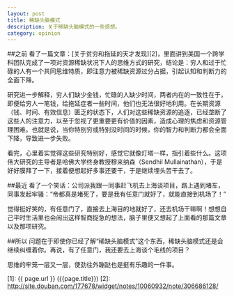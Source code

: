```yaml
---
layout: post
title: 稀缺头脑模式
description: 关于稀缺头脑模式的一些感想。
category: opinion
---
```

##之前
看了一篇文章：[关于贫穷和拖延的天才发现][2]，里面讲到美国一个跨学科团队完成了一项对资源稀缺状况下人的思维方式的研究，结论是：穷人和过于忙碌的人有一个共同思维特质，即注意力被稀缺资源过分占据，引起认知和判断力的全面下降。

研究进一步解释，穷人们缺少金钱，忙碌的人缺少时间，两者内在的一致性在于，即便给穷人一笔钱，给拖延症者一些时间，他们也无法很好地利用。在长期资源（钱、时间、有效信息）匮乏的状态下，人们对这些稀缺资源的追逐，已经垄断了这些人的注意力，以至于忽视了更重要更有价值的因素，造成心理的焦虑和资源管理困难。也就是说，当你特别穷或特别没时间的时候，你的智力和判断力都会全面下降，导致进一步失败。

看完，心里着实觉得这些研究特别好，感觉它就像灯塔一样，指引着些什么。这项伟大研究的主导者是哈佛大学终身教授穆来纳森（Sendhil Mullainathan），于是好好膜拜了一下，接着便想起好多事还要干，于是继续埋头苦干去了。

##最近
看了一个笑话：公司派我跟一同事赶飞机去上海谈项目，路上遇到堵车，同事发起牢骚：“帝都真是堵死了，要是我有任意门就好了，就能直接到机场了！”

觉得挺好笑的，有任意门了，直接去上海目的地就好了，还去机场干嘛啊！想想自己平时生活里也会闹出这样智商捉急的想法，脑子里便又想起了上面看的那篇文章以及那项研究。

##所以
问题在于即使你已经了解“稀缺头脑模式”这个东西，稀缺头脑模式还是会继续纠缠着你。再说，有了任意门，我还要去上海谈个毛线的项目？

思维的牢笼一层又一层，使劲往外蹦跶也是挺有乐趣的一件事。



[SamirChen]: http://samirchen.com "SamirChen"
[1]: {{ page.url }} ({{page.title}})
[2]: http://site.douban.com/177678/widget/notes/10060932/note/306686128/
